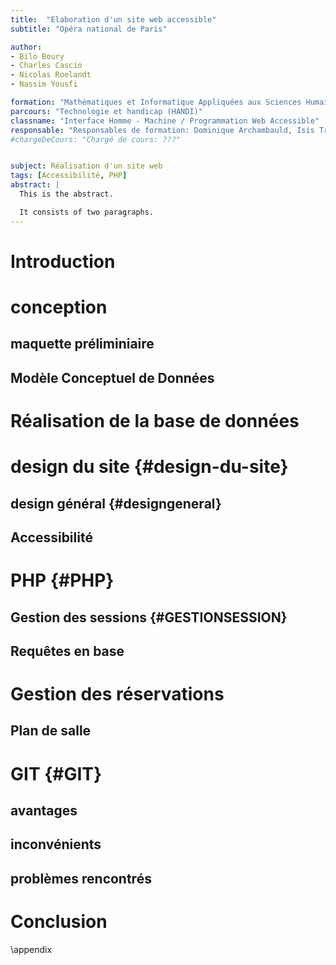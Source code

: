 ```yaml
---
title:  "Elaboration d'un site web accessible"
subtitle: "Opéra national de Paris"

author:
- Bilo Boury
- Charles Cascio
- Nicolas Roelandt
- Nassim Yousfi

formation: "Mathématiques et Informatique Appliquées aux Sciences Humaines et Sociales (MIASHS)"
parcours: "Technologie et handicap (HANDI)"
classname: "Interface Homme - Machine / Programmation Web Accessible"
responsable: "Responsables de formation: Dominique Archambauld, Isis Truck (Université Paris 8)"
#chargeDeCours: "Chargé de cours: ???"


subject: Réalisation d'un site web
tags: [Accessibilité, PHP]
abstract: |
  This is the abstract.

  It consists of two paragraphs.
---
```








[//]: # (This may be the most platform independent comment)


# Introduction

# conception

## maquette préliminiaire

## Modèle Conceptuel de Données

# Réalisation de la base de données


# design du site {#design-du-site}

## design général {#designgeneral}

## Accessibilité

# PHP {#PHP}

## Gestion des sessions {#GESTIONSESSION}

## Requêtes en base


# Gestion des réservations
## Plan de salle


# GIT {#GIT}
## avantages
## inconvénients
## problèmes rencontrés


# Conclusion

\appendix
